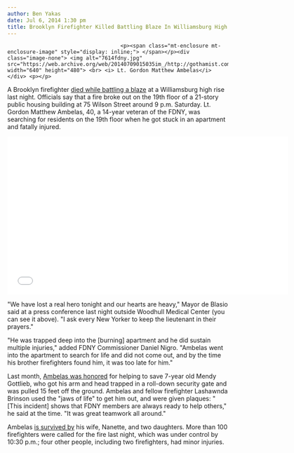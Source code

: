 ```yaml
---
author: Ben Yakas
date: Jul 6, 2014 1:30 pm
title: Brooklyn Firefighter Killed Battling Blaze In Williamsburg High Rise
---
```


	
										<p><span class="mt-enclosure mt-enclosure-image" style="display: inline;"> </span></p><div class="image-none"> <img alt="7614fdny.jpg" src="https://web.archive.org/web/20140709015035im_/http://gothamist.com/attachments/byakas/7614fdny.jpg" width="640" height="480"> <br> <i> Lt. Gordon Matthew Ambelas</i></div> <p></p>

<p>A Brooklyn firefighter <a href="https://web.archive.org/web/20140709015035/http://www.nytimes.com/2014/07/06/nyregion/firefighter-dies-after-blaze-at-brooklyn-high-rise.html?partner=socialflow&amp;smid=tw-nytmetro">died while battling a blaze</a> at a Williamsburg high rise last night. Officials say that a fire broke out on the 19th floor of a 21-story public housing building at 75 Wilson Street around 9 p.m. Saturday. Lt. Gordon Matthew Ambelas, 40, a 14-year veteran of the FDNY, was searching for residents on the 19th floor when he got stuck in an apartment and fatally injured. </p>

<p><iframe width="640" height="360" src="//web.archive.org/web/20140709015035if_/http://www.youtube.com/embed/nNB2QVoS_9E" frameborder="0" allowfullscreen></iframe></p>

<p>&quot;We have lost a real hero tonight and our hearts are heavy,&quot; Mayor de Blasio said at a press conference last night outside Woodhull Medical Center (you can see it above). &quot;I ask every New Yorker to keep the lieutenant in their prayers.&quot;</p>

<p>&quot;He was trapped deep into the [burning] apartment and he did sustain multiple injuries,&quot; added FDNY Commissioner Daniel Nigro. &quot;Ambelas went into the apartment to search for life and did not come out, and by the time his brother firefighters found him, it was too late for him.&quot;</p>

<p>Last month, <a href="https://web.archive.org/web/20140709015035/http://www.nyc.gov/html/fdny/html/events/2014/062614b.shtml">Ambelas was honored</a> for helping to save 7-year old Mendy Gottlieb, who got his arm and head trapped in a roll-down security gate and was pulled 15 feet off the ground. Ambelas and fellow firefighter Lashawnda Brinson used the &quot;jaws of life&quot; to get him out, and were given plaques: &quot;[This incident] shows that FDNY members are always ready to help others,&quot; he said at the time. &quot;It was great teamwork all around.&quot;</p>

<p>Ambelas <a href="https://web.archive.org/web/20140709015035/http://www.nydailynews.com/new-york/brooklyn/firefighter-critical-condition-brooklyn-blaze-article-1.1856407">is survived by</a> his wife, Nanette, and two daughters. More than 100 firefighters were called for the fire last night, which was under control by 10:30 p.m.; four other people, including two firefighters, had minor injuries.</p>					
										
									
				
